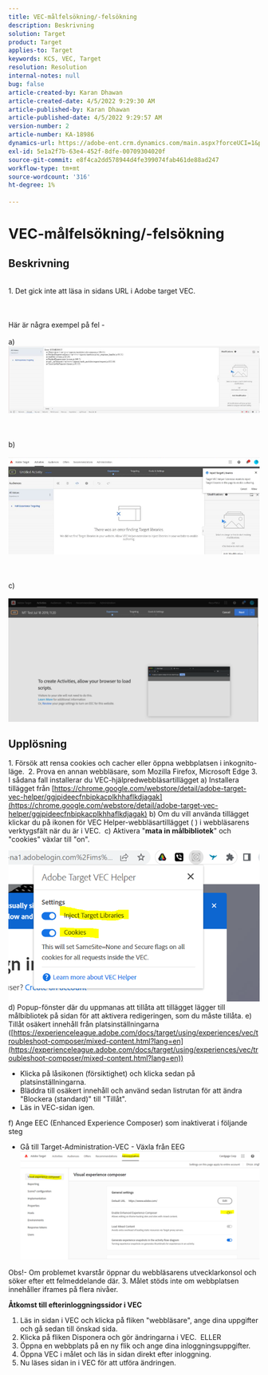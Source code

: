 ```yaml
---
title: VEC-målfelsökning/-felsökning
description: Beskrivning
solution: Target
product: Target
applies-to: Target
keywords: KCS, VEC, Target
resolution: Resolution
internal-notes: null
bug: false
article-created-by: Karan Dhawan
article-created-date: 4/5/2022 9:29:30 AM
article-published-by: Karan Dhawan
article-published-date: 4/5/2022 9:29:57 AM
version-number: 2
article-number: KA-18986
dynamics-url: https://adobe-ent.crm.dynamics.com/main.aspx?forceUCI=1&pagetype=entityrecord&etn=knowledgearticle&id=ec1691de-c2b4-ec11-983f-000d3a5d0d73
exl-id: 5e1a2f7b-63e4-452f-8dfe-00709304020f
source-git-commit: e8f4ca2dd578944d4fe399074fab461de88ad247
workflow-type: tm+mt
source-wordcount: '316'
ht-degree: 1%

---
```


# VEC-målfelsökning/-felsökning

## Beskrivning

<br>1. Det gick inte att läsa in sidans URL i Adobe target VEC. <br><br> <br><br>Här är några exempel på fel - <br><br>a) ![](assets/___f81691de-c2b4-ec11-983f-000d3a5d0d73___.png)<br><br> <br><br>b)<br><br>![](assets/___071791de-c2b4-ec11-983f-000d3a5d0d73___.png)<br><br> <br><br>c)<br><br>![](assets/___0a1791de-c2b4-ec11-983f-000d3a5d0d73___.png)<br>

## Upplösning


1. Försök att rensa cookies och cacher eller öppna webbplatsen i inkognito-läge. 
2. Prova en annan webbläsare, som Mozilla Firefox, Microsoft Edge 3. I sådana fall installerar du VEC-hjälpredwebbläsartillägget a) Installera tillägget från [https://chrome.google.com/webstore/detail/adobe-target-vec-helper/ggjpideecfnbipkacplkhhaflkdjagak](https://chrome.google.com/webstore/detail/adobe-target-vec-helper/ggjpideecfnbipkacplkhhaflkdjagak)
b) Om du vill använda tillägget klickar du på ikonen för VEC Helper-webbläsartillägget ( ) i webbläsarens verktygsfält när du är i VEC. 
c) Aktivera &quot;<b>mata in målbibliotek</b>&quot; och &quot;cookies&quot; växlar till &quot;on&quot;.

![](assets/92bf52bf-21ab-ec11-983f-000d3a349523.png)
d) Popup-fönster där du uppmanas att tillåta att tillägget lägger till målbibliotek på sidan för att aktivera redigeringen, som du måste tillåta.
e) Tillåt osäkert innehåll från platsinställningarna ([https://experienceleague.adobe.com/docs/target/using/experiences/vec/troubleshoot-composer/mixed-content.html?lang=en](https://experienceleague.adobe.com/docs/target/using/experiences/vec/troubleshoot-composer/mixed-content.html?lang=en))

- Klicka på låsikonen (försiktighet) och klicka sedan på platsinställningarna.
- Bläddra till osäkert innehåll och använd sedan listrutan för att ändra &quot;Blockera (standard)&quot; till &quot;Tillåt&quot;.
- Läs in VEC-sidan igen.


f) Ange EEC (Enhanced Experience Composer) som inaktiverat i följande steg

- Gå till Target-Administration-VEC - Växla från EEG![](assets/90fdfd56-26ab-ec11-983f-000d3a349523.png)


Obs!- Om problemet kvarstår öppnar du webbläsarens utvecklarkonsol och söker efter ett felmeddelande där.
3. Målet stöds inte om webbplatsen innehåller iframes på flera nivåer. 


<b>Åtkomst till efterinloggningssidor i VEC</b>
1. Läs in sidan i VEC och klicka på fliken &quot;webbläsare&quot;, ange dina uppgifter och gå sedan till önskad sida. 
2. Klicka på fliken Disponera och gör ändringarna i VEC. 
ELLER
1. Öppna en webbplats på en ny flik och ange dina inloggningsuppgifter.
2. Öppna VEC i målet och läs in sidan direkt efter inloggning. 
3. Nu läses sidan in i VEC för att utföra ändringen.
